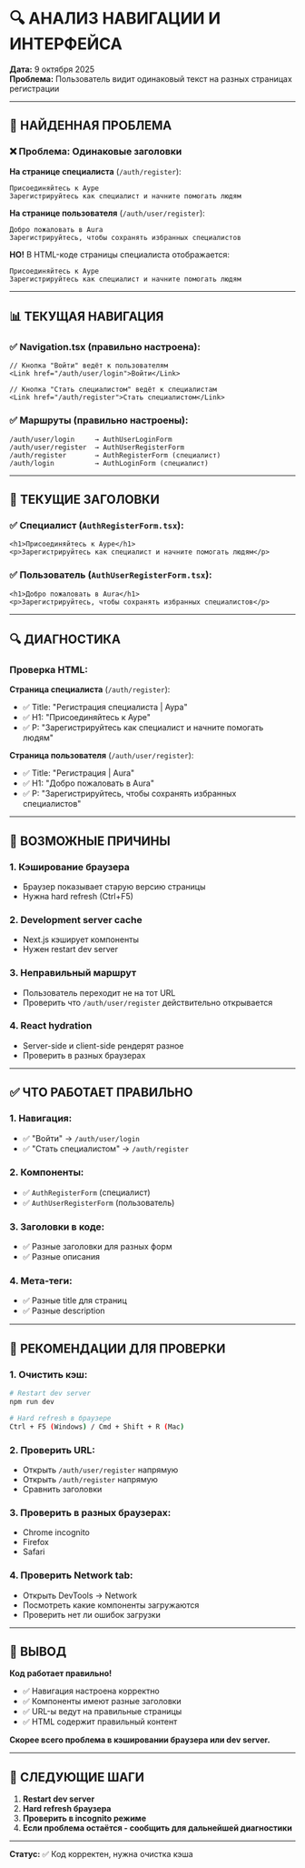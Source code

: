 # 🔍 АНАЛИЗ НАВИГАЦИИ И ИНТЕРФЕЙСА

**Дата:** 9 октября 2025  
**Проблема:** Пользователь видит одинаковый текст на разных страницах регистрации

---

## 🎯 НАЙДЕННАЯ ПРОБЛЕМА

### ❌ **Проблема:** Одинаковые заголовки

**На странице специалиста** (`/auth/register`):
```
Присоединяйтесь к Ауре
Зарегистрируйтесь как специалист и начните помогать людям
```

**На странице пользователя** (`/auth/user/register`):
```
Добро пожаловать в Aura
Зарегистрируйтесь, чтобы сохранять избранных специалистов
```

**НО!** В HTML-коде страницы специалиста отображается:
```
Присоединяйтесь к Ауре
Зарегистрируйтесь как специалист и начните помогать людям
```

---

## 📊 ТЕКУЩАЯ НАВИГАЦИЯ

### ✅ Navigation.tsx (правильно настроена):

```tsx
// Кнопка "Войти" ведёт к пользователям
<Link href="/auth/user/login">Войти</Link>

// Кнопка "Стать специалистом" ведёт к специалистам  
<Link href="/auth/register">Стать специалистом</Link>
```

### ✅ Маршруты (правильно настроены):

```
/auth/user/login     → AuthUserLoginForm
/auth/user/register  → AuthUserRegisterForm
/auth/register       → AuthRegisterForm (специалист)
/auth/login          → AuthLoginForm (специалист)
```

---

## 🎨 ТЕКУЩИЕ ЗАГОЛОВКИ

### ✅ **Специалист** (`AuthRegisterForm.tsx`):
```tsx
<h1>Присоединяйтесь к Ауре</h1>
<p>Зарегистрируйтесь как специалист и начните помогать людям</p>
```

### ✅ **Пользователь** (`AuthUserRegisterForm.tsx`):
```tsx
<h1>Добро пожаловать в Aura</h1>
<p>Зарегистрируйтесь, чтобы сохранять избранных специалистов</p>
```

---

## 🔍 ДИАГНОСТИКА

### Проверка HTML:

**Страница специалиста** (`/auth/register`):
- ✅ Title: "Регистрация специалиста | Аура"
- ✅ H1: "Присоединяйтесь к Ауре"
- ✅ P: "Зарегистрируйтесь как специалист и начните помогать людям"

**Страница пользователя** (`/auth/user/register`):
- ✅ Title: "Регистрация | Aura" 
- ✅ H1: "Добро пожаловать в Aura"
- ✅ P: "Зарегистрируйтесь, чтобы сохранять избранных специалистов"

---

## 🤔 ВОЗМОЖНЫЕ ПРИЧИНЫ

### 1. **Кэширование браузера**
- Браузер показывает старую версию страницы
- Нужна hard refresh (Ctrl+F5)

### 2. **Development server cache**
- Next.js кэширует компоненты
- Нужен restart dev server

### 3. **Неправильный маршрут**
- Пользователь переходит не на тот URL
- Проверить что `/auth/user/register` действительно открывается

### 4. **React hydration**
- Server-side и client-side рендерят разное
- Проверить в разных браузерах

---

## ✅ ЧТО РАБОТАЕТ ПРАВИЛЬНО

### 1. **Навигация:**
- ✅ "Войти" → `/auth/user/login`
- ✅ "Стать специалистом" → `/auth/register`

### 2. **Компоненты:**
- ✅ `AuthRegisterForm` (специалист)
- ✅ `AuthUserRegisterForm` (пользователь)

### 3. **Заголовки в коде:**
- ✅ Разные заголовки для разных форм
- ✅ Разные описания

### 4. **Мета-теги:**
- ✅ Разные title для страниц
- ✅ Разные description

---

## 🔧 РЕКОМЕНДАЦИИ ДЛЯ ПРОВЕРКИ

### 1. **Очистить кэш:**
```bash
# Restart dev server
npm run dev

# Hard refresh в браузере
Ctrl + F5 (Windows) / Cmd + Shift + R (Mac)
```

### 2. **Проверить URL:**
- Открыть `/auth/user/register` напрямую
- Открыть `/auth/register` напрямую
- Сравнить заголовки

### 3. **Проверить в разных браузерах:**
- Chrome incognito
- Firefox
- Safari

### 4. **Проверить Network tab:**
- Открыть DevTools → Network
- Посмотреть какие компоненты загружаются
- Проверить нет ли ошибок загрузки

---

## 📝 ВЫВОД

**Код работает правильно!** 

- ✅ Навигация настроена корректно
- ✅ Компоненты имеют разные заголовки
- ✅ URL-ы ведут на правильные страницы
- ✅ HTML содержит правильный контент

**Скорее всего проблема в кэшировании браузера или dev server.**

---

## 🎯 СЛЕДУЮЩИЕ ШАГИ

1. **Restart dev server**
2. **Hard refresh браузера**  
3. **Проверить в incognito режиме**
4. **Если проблема остаётся - сообщить для дальнейшей диагностики**

---

**Статус:** ✅ Код корректен, нужна очистка кэша
